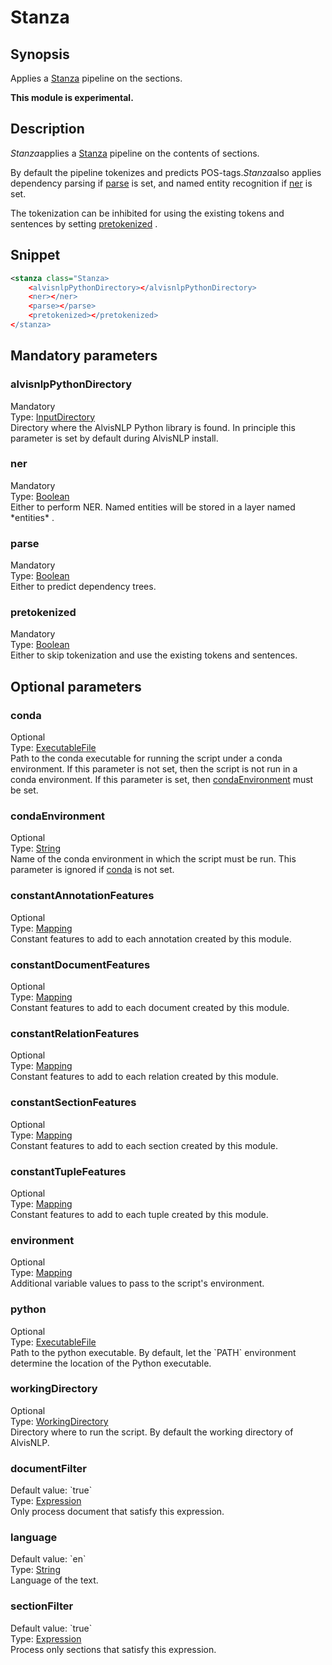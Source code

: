 <h1 class="module">Stanza</h1>

## Synopsis

Applies a [Stanza](https://stanfordnlp.github.io/stanza/) pipeline on the sections.

**This module is experimental.**

## Description

*Stanza*applies a [Stanza](https://stanfordnlp.github.io/stanza/) pipeline on the contents of sections.

By default the pipeline tokenizes and predicts POS-tags.*Stanza*also applies dependency parsing if <a href="#parse" class="param">parse</a> is set, and named entity recognition if <a href="#ner" class="param">ner</a> is set.

The tokenization can be inhibited for using the existing tokens and sentences by setting <a href="#pretokenized" class="param">pretokenized</a> .

## Snippet



```xml
<stanza class="Stanza>
    <alvisnlpPythonDirectory></alvisnlpPythonDirectory>
    <ner></ner>
    <parse></parse>
    <pretokenized></pretokenized>
</stanza>
```

## Mandatory parameters

<h3 id="alvisnlpPythonDirectory" class="param">alvisnlpPythonDirectory</h3>

<div class="param-level param-level-mandatory">Mandatory
</div>
<div class="param-type">Type: <a href="../converter/fr.inra.maiage.bibliome.util.files.InputDirectory" class="converter">InputDirectory</a>
</div>
Directory where the AlvisNLP Python library is found. In principle this parameter is set by default during AlvisNLP install.

<h3 id="ner" class="param">ner</h3>

<div class="param-level param-level-mandatory">Mandatory
</div>
<div class="param-type">Type: <a href="../converter/java.lang.Boolean" class="converter">Boolean</a>
</div>
Either to perform NER. Named entities will be stored in a layer named *entities* .

<h3 id="parse" class="param">parse</h3>

<div class="param-level param-level-mandatory">Mandatory
</div>
<div class="param-type">Type: <a href="../converter/java.lang.Boolean" class="converter">Boolean</a>
</div>
Either to predict dependency trees.

<h3 id="pretokenized" class="param">pretokenized</h3>

<div class="param-level param-level-mandatory">Mandatory
</div>
<div class="param-type">Type: <a href="../converter/java.lang.Boolean" class="converter">Boolean</a>
</div>
Either to skip tokenization and use the existing tokens and sentences.

## Optional parameters

<h3 id="conda" class="param">conda</h3>

<div class="param-level param-level-optional">Optional
</div>
<div class="param-type">Type: <a href="../converter/fr.inra.maiage.bibliome.util.files.ExecutableFile" class="converter">ExecutableFile</a>
</div>
Path to the conda executable for running the script under a conda environment. If this parameter is not set, then the script is not run in a conda environment. If this parameter is set, then <a href="#condaEnvironment" class="param">condaEnvironment</a> must be set.

<h3 id="condaEnvironment" class="param">condaEnvironment</h3>

<div class="param-level param-level-optional">Optional
</div>
<div class="param-type">Type: <a href="../converter/java.lang.String" class="converter">String</a>
</div>
Name of the conda environment in which the script must be run. This parameter is ignored if <a href="#conda" class="param">conda</a> is not set.

<h3 id="constantAnnotationFeatures" class="param">constantAnnotationFeatures</h3>

<div class="param-level param-level-optional">Optional
</div>
<div class="param-type">Type: <a href="../converter/fr.inra.maiage.bibliome.alvisnlp.core.module.types.Mapping" class="converter">Mapping</a>
</div>
Constant features to add to each annotation created by this module.

<h3 id="constantDocumentFeatures" class="param">constantDocumentFeatures</h3>

<div class="param-level param-level-optional">Optional
</div>
<div class="param-type">Type: <a href="../converter/fr.inra.maiage.bibliome.alvisnlp.core.module.types.Mapping" class="converter">Mapping</a>
</div>
Constant features to add to each document created by this module.

<h3 id="constantRelationFeatures" class="param">constantRelationFeatures</h3>

<div class="param-level param-level-optional">Optional
</div>
<div class="param-type">Type: <a href="../converter/fr.inra.maiage.bibliome.alvisnlp.core.module.types.Mapping" class="converter">Mapping</a>
</div>
Constant features to add to each relation created by this module.

<h3 id="constantSectionFeatures" class="param">constantSectionFeatures</h3>

<div class="param-level param-level-optional">Optional
</div>
<div class="param-type">Type: <a href="../converter/fr.inra.maiage.bibliome.alvisnlp.core.module.types.Mapping" class="converter">Mapping</a>
</div>
Constant features to add to each section created by this module.

<h3 id="constantTupleFeatures" class="param">constantTupleFeatures</h3>

<div class="param-level param-level-optional">Optional
</div>
<div class="param-type">Type: <a href="../converter/fr.inra.maiage.bibliome.alvisnlp.core.module.types.Mapping" class="converter">Mapping</a>
</div>
Constant features to add to each tuple created by this module.

<h3 id="environment" class="param">environment</h3>

<div class="param-level param-level-optional">Optional
</div>
<div class="param-type">Type: <a href="../converter/fr.inra.maiage.bibliome.alvisnlp.core.module.types.Mapping" class="converter">Mapping</a>
</div>
Additional variable values to pass to the script's environment.

<h3 id="python" class="param">python</h3>

<div class="param-level param-level-optional">Optional
</div>
<div class="param-type">Type: <a href="../converter/fr.inra.maiage.bibliome.util.files.ExecutableFile" class="converter">ExecutableFile</a>
</div>
Path to the python executable. By default, let the `PATH` environment determine the location of the Python executable.

<h3 id="workingDirectory" class="param">workingDirectory</h3>

<div class="param-level param-level-optional">Optional
</div>
<div class="param-type">Type: <a href="../converter/fr.inra.maiage.bibliome.util.files.WorkingDirectory" class="converter">WorkingDirectory</a>
</div>
Directory where to run the script. By default the working directory of AlvisNLP.

<h3 id="documentFilter" class="param">documentFilter</h3>

<div class="param-level param-level-default-value">Default value: `true`
</div>
<div class="param-type">Type: <a href="../converter/fr.inra.maiage.bibliome.alvisnlp.core.corpus.expressions.Expression" class="converter">Expression</a>
</div>
Only process document that satisfy this expression.

<h3 id="language" class="param">language</h3>

<div class="param-level param-level-default-value">Default value: `en`
</div>
<div class="param-type">Type: <a href="../converter/java.lang.String" class="converter">String</a>
</div>
Language of the text.

<h3 id="sectionFilter" class="param">sectionFilter</h3>

<div class="param-level param-level-default-value">Default value: `true`
</div>
<div class="param-type">Type: <a href="../converter/fr.inra.maiage.bibliome.alvisnlp.core.corpus.expressions.Expression" class="converter">Expression</a>
</div>
Process only sections that satisfy this expression.

